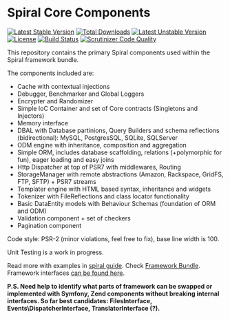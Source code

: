 Spiral Core Components
================================

[![Latest Stable Version](https://poser.pugx.org/spiral/components/v/stable)](https://packagist.org/packages/spiral/components) [![Total Downloads](https://poser.pugx.org/spiral/components/downloads)](https://packagist.org/packages/spiral/components) [![Latest Unstable Version](https://poser.pugx.org/spiral/components/v/unstable)](https://packagist.org/packages/spiral/components) [![License](https://poser.pugx.org/spiral/components/license)](https://packagist.org/packages/spiral/components)
[![Build Status](https://travis-ci.org/spiral/components.svg?branch=master)](https://travis-ci.org/spiral/components)
[![Scrutinizer Code Quality](https://scrutinizer-ci.com/g/spiral/components/badges/quality-score.png?b=master)](https://scrutinizer-ci.com/g/spiral/components/?branch=master)

This repository contains the primary Spiral components used within the Spiral framework bundle.

The components included are:
* Cache with contextual injections
* Debugger, Benchmarker and Global Loggers
* Encrypter and Randomizer
* Simple IoC Container and set of Core contracts (Singletons and Injectors)
* Memory interface
* DBAL with Database partinions, Query Builders and schema reflections (bidirectional): MySQL, PostgresSQL, SQLite, SQLServer
* ODM engine with inheritance, composition and aggregation
* Simple ORM, includes database scaffolding, relations (+polymorphic for fun), eager loading and easy joins
* Http Dispatcher at top of PSR7 with middlewares, Routing
* StorageManager with remote abstractions (Amazon, Rackspace, GridFS, FTP, SFTP) + PSR7 streams
* Templater engine with HTML based syntax, inheritance and widgets
* Tokenizer with FileReflections and class locator functionality
* Basic DataEntity models with Behaviour Schemas (foundation of ORM and ODM)
* Validation component + set of checkers
* Pagination component

Code style: PSR-2 (minor violations, feel free to fix), base line width is 100.

Unit Testing is a work in progress.

Read more with examples in [spiral guide](https://github.com/spiral/guide). Check [Framework Bundle](https://github.com/spiral/spiral). Framework interfaces [can be found here](https://github.com/spiral/guide/blob/master/framework/interfaces.md).

**P.S. Need help to identify what parts of framework can be swapped or implemented with Symfony, Zend components without breaking internal interfaces. So far best candidates: FilesInterface, Events\DispatcherInterface, TranslatorInterface (?).**
